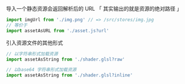 导入一个静态资源会返回解析后的 URL 「 其实输出的就是资源的绝对路径 」

```js
import imgUrl from './img.png' // => /src/stores/img.jpg
// 等价于
import assetAsURL from './asset.js?url'
```

引入资源文件的其他形式

```js
// 以字符串形式加载资源
import assetAsString from './shader.glsl?raw'

// 以base64 字符串形式加载资源
import assetAsString from './shader.glsl?inline'
```


